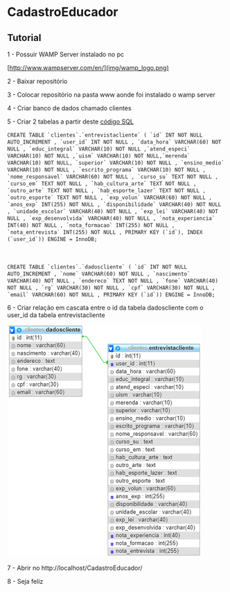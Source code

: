 # CadastroEducador

## Tutorial

1 - Possuir WAMP Server instalado no pc

[http://www.wampserver.com/en/](img/wamp_logo.png)

2 - Baixar repositório

3 - Colocar repositório na pasta www aonde foi instalado o wamp server

4 - Criar banco de dados chamado clientes

5 - Criar 2 tabelas a partir deste [código SQL](DataBase.txt)
```
CREATE TABLE `clientes`.`entrevistacliente` ( `id` INT NOT NULL AUTO_INCREMENT , `user_id` INT NOT NULL , `data_hora` VARCHAR(60) NOT NULL , `educ_integral` VARCHAR(10) NOT NULL ,`atend_especi` VARCHAR(10) NOT NULL ,`uism` VARCHAR(10) NOT NULL,`merenda` VARCHAR(10) NOT NULL, `superior` VARCHAR(10) NOT NULL , `ensino_medio` VARCHAR(10) NOT NULL , `escrito_programa` VARCHAR(10) NOT NULL , `nome_responsavel` VARCHAR(60) NOT NULL , `curso_su` TEXT NOT NULL , `curso_em` TEXT NOT NULL , `hab_cultura_arte` TEXT NOT NULL , `outro_arte` TEXT NOT NULL , `hab_esporte_lazer` TEXT NOT NULL , `outro_esporte` TEXT NOT NULL , `exp_volun` VARCHAR(60) NOT NULL , `anos_exp` INT(255) NOT NULL , `disponibilidade` VARCHAR(40) NOT NULL , `unidade_escolar` VARCHAR(40) NOT NULL , `exp_lei` VARCHAR(40) NOT NULL , `exp_desenvolvida` VARCHAR(40) NOT NULL , `nota_experiencia` INT(40) NOT NULL , `nota_formacao` INT(255) NOT NULL , `nota_entrevista` INT(255) NOT NULL , PRIMARY KEY (`id`), INDEX (`user_id`)) ENGINE = InnoDB;



CREATE TABLE `clientes`.`dadoscliente` ( `id` INT NOT NULL AUTO_INCREMENT , `nome` VARCHAR(60) NOT NULL , `nascimento` VARCHAR(40) NOT NULL , `endereco` TEXT NOT NULL , `fone` VARCHAR(40) NOT NULL , `rg` VARCHAR(30) NOT NULL , `cpf` VARCHAR(30) NOT NULL , `email` VARCHAR(60) NOT NULL , PRIMARY KEY (`id`)) ENGINE = InnoDB;
```

6 - Criar relação em cascata entre o id da tabela dadoscliente com o user_id da tabela entrevistacliente

![](img/relation.png)

7 - Abrir no http://localhost/CadastroEducador/

8 - Seja feliz
